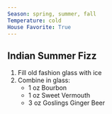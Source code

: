 ```yaml
---
Season: spring, summer, fall
Temperature: cold
House Favorite: True
---
```


## Indian Summer Fizz

1. Fill old fashion glass with ice
2. Combine in glass:
	- 1 oz Bourbon
	- 1 oz Sweet Vermouth
	- 3 oz Goslings Ginger Beer
